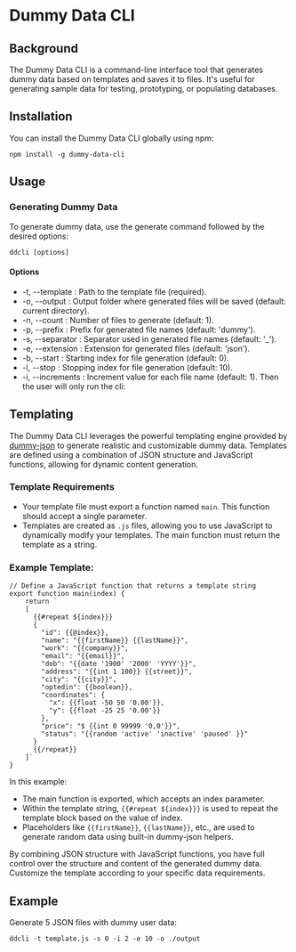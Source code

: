 # Dummy Data CLI
## Background
The Dummy Data CLI is a command-line interface tool that generates dummy data based on templates and saves it to files. It's useful for generating sample data for testing, prototyping, or populating databases.
## Installation 
You can install the Dummy Data CLI globally using npm:
```
npm install -g dummy-data-cli
```

## Usage
### Generating Dummy Data
To generate dummy data, use the generate command followed by the desired options:
```
ddcli [options]
```
#### Options
- -t, --template <path>: Path to the template file (required).
- -o, --output <folder>: Output folder where generated files will be saved (default: current directory).
- -n, --count <number>: Number of files to generate (default: 1).
- -p, --prefix <prefix>: Prefix for generated file names (default: 'dummy').
- -s, --separator <separator>: Separator used in generated file names (default: '_').
- -e, --extension <extension>: Extension for generated files (default: 'json').
- -b, --start <number>: Starting index for file generation (default: 0).
- -l, --stop <number>: Stopping index for file generation (default: 10).
- -i, --increments <number>: Increment value for each file name (default: 1).
Then the user will only run the cli: 


## Templating
The Dummy Data CLI leverages the powerful templating engine provided by [dummy-json](https://www.npmjs.com/package/dummy-json) to generate realistic and customizable dummy data. Templates are defined using a combination of JSON structure and JavaScript functions, allowing for dynamic content generation.

### Template Requirements
- Your template file must export a function named `main`. This function should accept a single parameter.
- Templates are created as `.js` files, allowing you to use JavaScript to dynamically modify your templates. The main function must return the template as a string.
### Example Template:
```
// Define a JavaScript function that returns a template string
export function main(index) {
    return `
    [
      {{#repeat ${index}}}
      {
        "id": {{@index}},
        "name": "{{firstName}} {{lastName}}",
        "work": "{{company}}",
        "email": "{{email}}",
        "dob": "{{date '1900' '2000' 'YYYY'}}",
        "address": "{{int 1 100}} {{street}}",
        "city": "{{city}}",
        "optedin": {{boolean}},
        "coordinates": {
          "x": {{float -50 50 '0.00'}},
          "y": {{float -25 25 '0.00'}}
        },
        "price": "$ {{int 0 99999 '0,0'}}",
        "status": "{{random 'active' 'inactive' 'paused' }}"
      }
      {{/repeat}}
    ]`
}
```

In this example:

- The main function is exported, which accepts an index parameter.
- Within the template string, `{{#repeat ${index}}}` is used to repeat the template block based on the value of index.
- Placeholders like `{{firstName}}`, `{{lastName}}`, etc., are used to generate random data using built-in dummy-json helpers.

By combining JSON structure with JavaScript functions, you have full control over the structure and content of the generated dummy data. Customize the template according to your specific data requirements.

## Example
Generate 5 JSON files with dummy user data:
```
ddcli -t template.js -s 0 -i 2 -e 10 -o ./output
```
